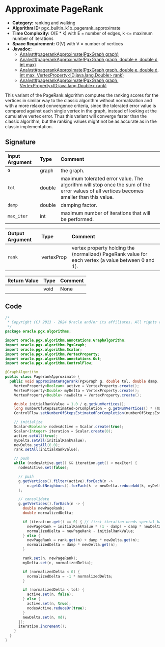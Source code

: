 # Approximate PageRank

- **Category:** ranking and walking
- **Algorithm ID:** pgx_builtin_k1b_pagerank_approximate
- **Time Complexity:** O(E * k) with E = number of edges, k <= maximum number of iterations
- **Space Requirement:** O(V) with V = number of vertices
- **Javadoc:**
  - [Analyst#pagerankApproximate(PgxGraph graph)](https://docs.oracle.com/en/database/oracle/property-graph/24.4/spgjv/oracle/pgx/api/Analyst.html#pagerankApproximate_oracle_pgx_api_PgxGraph_)
  - [Analyst#pagerankApproximate(PgxGraph graph, double e, double d, int max)](https://docs.oracle.com/en/database/oracle/property-graph/24.4/spgjv/oracle/pgx/api/Analyst.html#pagerankApproximate_oracle_pgx_api_PgxGraph_double_double_int_)
  - [Analyst#pagerankApproximate(PgxGraph graph, double e, double d, int max, VertexProperty<ID,java.lang.Double> rank)](https://docs.oracle.com/en/database/oracle/property-graph/24.4/spgjv/oracle/pgx/api/Analyst.html#pagerankApproximate_oracle_pgx_api_PgxGraph_double_double_int_oracle_pgx_api_VertexProperty_)
  - [Analyst#pagerankApproximate(PgxGraph graph, VertexProperty<ID,java.lang.Double> rank)](https://docs.oracle.com/en/database/oracle/property-graph/24.4/spgjv/oracle/pgx/api/Analyst.html#pagerankApproximate_oracle_pgx_api_PgxGraph_oracle_pgx_api_VertexProperty_)

This variant of the PageRank algorithm computes the ranking scores for the vertices in similar way to the classic algorithm without normalization and with a more relaxed convergence criteria, since the tolerated error value is compared against each single vertex in the graph, instead of looking at the cumulative vertex error. Thus this variant will converge faster than the classic algorithm, but the ranking values might not be as accurate as in the classic implementation.

## Signature

| Input Argument | Type | Comment |
| :--- | :--- | :--- |
| `G` | graph | the graph. |
| `tol` | double | maximum tolerated error value. The algorithm will stop once the sum of the error values of all vertices becomes smaller than this value. |
| `damp` | double | damping factor. |
| `max_iter` | int | maximum number of iterations that will be performed. |

| Output Argument | Type | Comment |
| :--- | :--- | :--- |
| `rank` | vertexProp<double> | vertex property holding the (normalized) PageRank value for each vertex (a value between 0 and 1). |

| Return Value | Type | Comment |
| :--- | :--- | :--- |
| | void | None |

## Code

```java
/*
 * Copyright (C) 2013 - 2024 Oracle and/or its affiliates. All rights reserved.
 */
package oracle.pgx.algorithms;

import oracle.pgx.algorithm.annotations.GraphAlgorithm;
import oracle.pgx.algorithm.PgxGraph;
import oracle.pgx.algorithm.Scalar;
import oracle.pgx.algorithm.VertexProperty;
import oracle.pgx.algorithm.annotations.Out;
import oracle.pgx.algorithm.ControlFlow;

@GraphAlgorithm
public class PagerankApproximate {
  public void approximatePagerank(PgxGraph g, double tol, double damp, int maxIter, @Out VertexProperty<Double> rank) {
    VertexProperty<Boolean> active = VertexProperty.create();
    VertexProperty<Double> myDelta = VertexProperty.create();
    VertexProperty<Double> newDelta = VertexProperty.create();

    double initialRankValue = 1.0 / g.getNumVertices();
    long numberOfStepsEstimatedForCompletion = g.getNumVertices() * (maxIter * 2 + 4) + maxIter;
    ControlFlow.setNumberOfStepsEstimatedForCompletion(numberOfStepsEstimatedForCompletion);

    // initialize
    Scalar<Boolean> nodesActive = Scalar.create(true);
    Scalar<Integer> iteration = Scalar.create(0);
    active.setAll(true);
    myDelta.setAll(initialRankValue);
    newDelta.setAll(0.0);
    rank.setAll(initialRankValue);

    // push
    while (nodesActive.get() && iteration.get() < maxIter) {
      nodesActive.set(false);

      // push
      g.getVertices().filter(active).forEach(n ->
          n.getOutNeighbors().forEach(k -> newDelta.reduceAdd(k, myDelta.get(n) / n.getOutDegree()))
      );

      // consolidate
      g.getVertices().forEach(n -> {
        double newPageRank;
        double normalizedDelta;

        if (iteration.get() == 0) { // first iteration needs special handling
          newPageRank = initialRankValue * (1 - damp) + damp * newDelta.get(n);
          normalizedDelta = newPageRank - initialRankValue;
        } else {
          newPageRank = rank.get(n) + damp * newDelta.get(n);
          normalizedDelta = damp * newDelta.get(n);
        }

        rank.set(n, newPageRank);
        myDelta.set(n, normalizedDelta);

        if (normalizedDelta < 0) {
          normalizedDelta = -1 * normalizedDelta;
        }

        if (normalizedDelta < tol) {
          active.set(n, false);
        } else {
          active.set(n, true);
          nodesActive.reduceOr(true);
        }
        newDelta.set(n, 0d);
      });
      iteration.increment();
    }
  }
}
```
